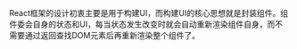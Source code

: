 React框架的设计初衷主要是用于构建UI，而构建UI的核心思想就是封装组件。组件委会自身的状态和UI，每当状态发生改变时就会自动重新渲染组件自身，而不需要通过返回查找DOM元素后再重新渲染整个组件了。
